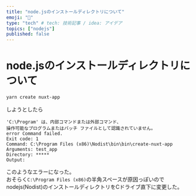 ```yaml
---
title: "node.jsのインストールディレクトリについて"
emoji: "🎃"
type: "tech" # tech: 技術記事 / idea: アイデア
topics: ["nodejs"]
published: false
---
```

# node.jsのインストールディレクトリについて
```bash
yarn create nuxt-app
```
しようとしたら
```bash:エラー内容
'C:\Program' は、内部コマンドまたは外部コマンド、
操作可能なプログラムまたはバッチ ファイルとして認識されていません。
error Command failed.
Exit code: 1
Command: C:\Program Files (x86)\Nodist\bin\bin\create-nuxt-app
Arguments: test_app
Directory: *****
Output:
```
このようなエラーになった。  
おそらく`C:\Program Files (x86)`の半角スペースが原因っぽいのでnodejs(Nodist)のインストールディレクトリをCドライブ直下に変更した。
